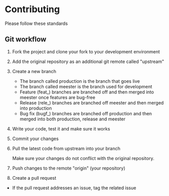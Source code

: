 # Contributing

Please follow these standards

## Git workflow

1. Fork the project and clone your fork to your development environment
2. Add the original repository as an additional git remote called "upstream"
3. Create a new branch
    - The branch called production is the branch that goes live
    - The branch called meester is the branch used for development
    - Feature (feat_) branches are branched off and then merged into meester once features are bug-free
    - Release (rele_) branches are branched off meester and then merged into production
    - Bug fix (bugf_) branches are branched off production and then merged into both production, release 
    and meester

4. Write your code, test it and make sure it works
5. Commit your changes
6. Pull the latest code from upstream into your branch 

    Make sure your changes do not conflict with the original repository.

7. Push changes to the remote "origin" (your repository)
8. Create a pull request
  - If the pull request addresses an issue, tag the related issue
